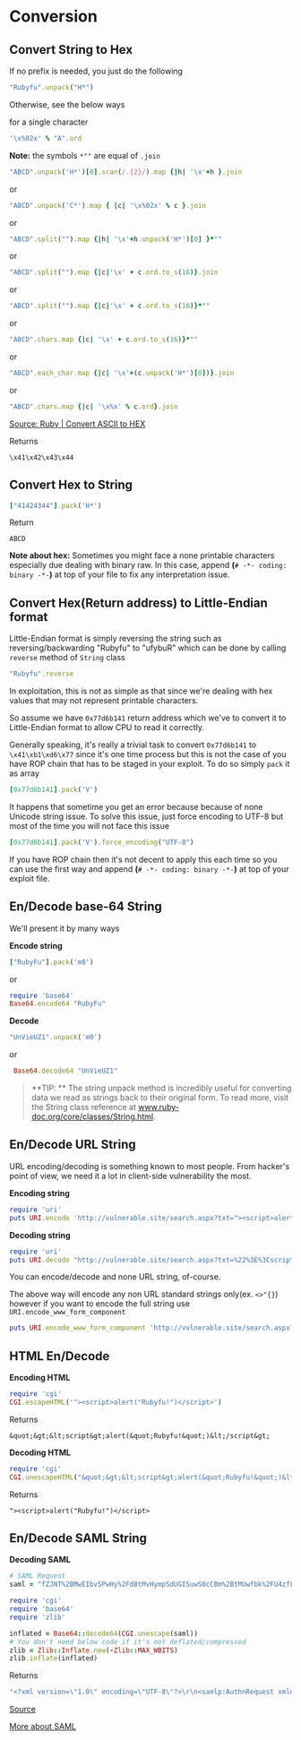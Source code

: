# Conversion

## Convert String to Hex

If no prefix is needed, you just do the following 

```ruby
"Rubyfu".unpack("H*")
```

Otherwise, see the below ways 

for a single character
```ruby
'\x%02x' % "A".ord
```
**Note:** the symbols ```*""``` are equal of ```.join```

```ruby
"ABCD".unpack('H*')[0].scan(/.{2}/).map {|h| '\x'+h }.join
```
or
```ruby
"ABCD".unpack('C*').map { |c| '\x%02x' % c }.join
```
or
```ruby
"ABCD".split("").map {|h| '\x'+h.unpack('H*')[0] }*""
```
or
```ruby
"ABCD".split("").map {|c|'\x' + c.ord.to_s(16)}.join
```
or
```ruby
"ABCD".split("").map {|c|'\x' + c.ord.to_s(16)}*""
```
or
```ruby
"ABCD".chars.map {|c| '\x' + c.ord.to_s(16)}*""
```
or
```ruby
"ABCD".each_char.map {|c| '\x'+(c.unpack('H*')[0])}.join
```
or
```ruby
"ABCD".chars.map {|c| '\x%x' % c.ord}.join
```
[Source: Ruby | Convert ASCII to HEX][1]


Returns
```
\x41\x42\x43\x44
```



## Convert Hex to String
```ruby
["41424344"].pack('H*')
```
Return
```
ABCD
```

**Note about hex:** Sometimes you might face a none printable characters especially due dealing with binary raw. In this case, append **(**`# -*- coding: binary -*-`**)** at top of your file to fix any interpretation issue.



## Convert Hex(Return address) to Little-Endian format
Little-Endian format is simply reversing the string such as reversing/backwarding "Rubyfu" to "ufybuR" which can be done by calling `reverse` method of `String` class
```ruby
"Rubyfu".reverse
```
In exploitation, this is not as simple as that since we're dealing with hex values that may not represent printable characters.

So assume we have `0x77d6b141` return address which we've to convert it to Little-Endian format to allow CPU to read it correctly. 

Generally speaking, it's really a trivial task to convert `0x77d6b141` to `\x41\xb1\xd6\x77` since it's one time process but this is not the case of you have ROP chain that has to be staged in your exploit. To do so simply `pack` it as array

```ruby
[0x77d6b141].pack('V')
```

It happens that sometime you get an error because because of none Unicode string issue. To solve this issue, just force encoding to UTF-8 but most of the time you will not face this issue

```ruby
[0x77d6b141].pack('V').force_encoding("UTF-8")
```

If you have ROP chain then it's not decent to apply this each time so you can use the first way and append **(**`# -*- coding: binary -*-`**)** at top of your exploit file.


## En/Decode base-64 String
We'll present it by many ways

**Encode string**
```ruby
["RubyFu"].pack('m0')
```
or
```ruby
require 'base64'
Base64.encode64 "RubyFu"
```

**Decode**
```ruby
"UnVieUZ1".unpack('m0')
```
or
```ruby
 Base64.decode64 "UnVieUZ1"
```
> **TIP: **
>The string unpack method is incredibly useful for converting data we read as strings back to their original form. To read more, visit the String class reference at www.ruby-doc.org/core/classes/String.html.


## En/Decode URL String
URL encoding/decoding is something known to most people. From hacker's point of view, we need it a lot in client-side vulnerability the most. 

**Encoding string**
```ruby
require 'uri'
puts URI.encode 'http://vulnerable.site/search.aspx?txt="><script>alert(/Rubyfu/.source)</script>'
```
**Decoding string**
```ruby
require 'uri'
puts URI.decode "http://vulnerable.site/search.aspx?txt=%22%3E%3Cscript%3Ealert(/Rubyfu/.source)%3C/script%3E"
```
You can encode/decode and none URL string, of-course.

The above way will encode any non URL standard strings only(ex. `<>"{}`) however if you want to encode the full string use `URI.encode_www_form_component`

```ruby
puts URI.encode_www_form_component 'http://vulnerable.site/search.aspx?txt="><script>alert(/Rubyfu/.source)</script>'
```

## HTML En/Decode

**Encoding HTML**
```ruby
require 'cgi'
CGI.escapeHTML('"><script>alert("Rubyfu!")</script>')
```
Returns 
```
&quot;&gt;&lt;script&gt;alert(&quot;Rubyfu!&quot;)&lt;/script&gt;
```

**Decoding HTML**
```ruby
require 'cgi'
CGI.unescapeHTML("&quot;&gt;&lt;script&gt;alert(&quot;Rubyfu!&quot;)&lt;/script&gt;")
```
Returns 
```
"><script>alert("Rubyfu!")</script>
```

## En/Decode SAML String


**Decoding SAML**

```ruby
# SAML Request 
saml = "fZJNT%2BMwEIbvSPwHy%2Fd8tMvHympSdUGISuwS0cCBm%2BtMUwfbk%2FU4zfLvSVMq2Euv45n3fd7xzOb%2FrGE78KTRZXwSp5yBU1hpV2f8ubyLfvJ5fn42I2lNKxZd2Lon%2BNsBBTZMOhLjQ8Y77wRK0iSctEAiKLFa%2FH4Q0zgVrceACg1ny9uMy7rCdaM2%2Bs0BWrtppK2UAdeoVjW2ruq1bevGImcvR6zpHmtJ1MHSUZAuDKU0vY7Si2h6VU5%2BiMuJuLx65az4dPql3SHBKaz1oYnEfVkWUfG4KkeBna7A%2Fxm6M14j1gZihZazBRH4MODcoKPOgl%2BB32kFz08PGd%2BG0JJIkr7v46%2BhRCaEpod17DCRivYZCkmkd4N28B3wfNyrGKP5bws9DS6PKDz%2FMpsl36Tyz%2F%2Fax1jeFmi0emcLY7C%2F8SDD0Z7dobcynHbbV3QVbcZW0TlqQemNhoqzJD%2B4%2Fn8Yw7l8AA%3D%3D"

require 'cgi'
require 'base64'
require 'zlib'

inflated = Base64::decode64(CGI.unescape(saml))
# You don't need below code if it's not deflated/compressed
zlib = Zlib::Inflate.new(-Zlib::MAX_WBITS)
zlib.inflate(inflated)

```
Returns
```ruby
"<?xml version=\"1.0\" encoding=\"UTF-8\"?>\r\n<samlp:AuthnRequest xmlns:samlp=\"urn:oasis:names:tc:SAML:2.0:protocol\" ID=\"agdobjcfikneommfjamdclenjcpcjmgdgbmpgjmo\" Version=\"2.0\" IssueInstant=\"2007-04-26T13:51:56Z\" ProtocolBinding=\"urn:oasis:names:tc:SAML:2.0:bindings:HTTP-POST\" ProviderName=\"google.com\" AssertionConsumerServiceURL=\"https://www.google.com/a/solweb.no/acs\" IsPassive=\"true\"><saml:Issuer xmlns:saml=\"urn:oasis:names:tc:SAML:2.0:assertion\">google.com</saml:Issuer><samlp:NameIDPolicy AllowCreate=\"true\" Format=\"urn:oasis:names:tc:SAML:2.0:nameid-format:unspecified\" /></samlp:AuthnRequest>\r\n"
```
[Source][2]

[More about SAML][3]

<br><br><br>
---
[1]: http://king-sabri.net/?p=2613
[2]: http://stackoverflow.com/questions/3253298/base64-decode64-in-ruby-returning-strange-results
[3]: http://dev.gettinderbox.com/2013/12/16/introduction-to-saml/